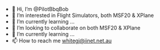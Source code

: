 - 👋 Hi, I’m @PilotBbqBob
- 👀 I’m interested in Flight Simulators, both MSF20 & XPlane
- 🌱 I’m currently learning ...
- 💞️ I’m looking to collaborate on both MSF20 & XPlane
- 🌱 I’m currently learning ...
- 📫 How to reach me whitegj@iinet.net.au

<!---
PilotBbqBob/PilotBbqBob is a ✨ special ✨ repository because its `README.md` (this file) appears on your GitHub profile.
You can click the Preview link to take a look at your changes.
--->

